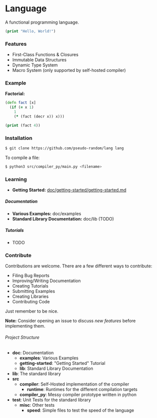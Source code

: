 # Language

A functional programming language.

```clojure
(print "Hello, World!")
```

### Features
- First-Class Functions & Closures
- Immutable Data Structures
- Dynamic Type System
- Macro System (only supported by self-hosted compiler)

### Example

**Factorial:**
```clojure
(defn fact [x]
  (if (= x 1)
    1
    (* (fact (decr x)) x)))

(print (fact 4))
```

### Installation
```bash
$ git clone https://github.com/pseudo-random/lang lang
```

To compile a file:
```bash
$ python3 src/compiler_py/main.py <filename>
```

### Learning

- **Getting Started:** [doc/getting-started/getting-started.md](https://github.com/pseudo-random/lang/blob/master/doc/getting-started/getting-started.md)

##### Documentation

- **Various Examples:** doc/examples
- **Standard Library Documentation:** doc/lib (TODO)

##### Tutorials

- TODO

### Contribute
Contributions are welcome. There are a few different ways to contribute:
- Filing Bug Reports
- Improving/Writing Documentation
- Creating Tutorials
- Submitting Examples
- Creating Libraries
- Contributing Code

Just remember to be nice.

**Note:** Consider opening an issue to discuss *new features* before implementing them.

###### Project Structure

- **doc**: Documentation
  - **examples**: Various Examples
  - **getting-started**: "Getting Started" Tutorial
  - **lib**: Standard Library Documentation
- **lib**: The standard library
- **src**
  - **compiler**: Self-Hosted implementation of the compiler
    - **runtime**: Runtimes for the different compilation targets
  - **compiler_py**: Messy compiler prototype written in python
- **test**: Unit Tests for the standard library
  - **misc**: Other tests
    - **speed**: Simple files to test the speed of the language
